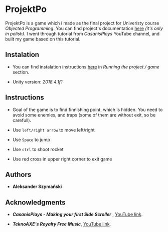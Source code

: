 # ProjektPo

ProjektPo is a game which i made as the final project for Univeristy course *Objected Programming*.
You can find project's documentation [here](./dokumentacjaPO.odt) *(it's only in polish)*.
I went through tutorial from *CasanisPlays* YouTube channel, and built my game based on this tutorial.


## Instalation

* You can find instalation instructions [here](https://github.com/Bitterisland6/Unity/blob/master/README.md) in *Running the project / game* section.

* Unity version: *2018.4.1f1*

## Instructions

* Goal of the game is to find finnishing point, which is hidden. You need to avoid some enemies, and traps (some of them are without exit, so be carefull).

* Use `left/right arrow` to move left/right

* Use `Space` to jump

* Use `ctrl` to shoot rocket

* Use red cross in upper right corner to exit game

## Authors
* **Aleksander Szymański**

## Acknowledgments

* ***CasanisPlays - Making your first Side Scroller*** , [YouTube link](https://www.youtube.com/user/CasanisPlays/featured).

* ***TeknoAXE's Royalty Free Music***, [YouTube link](https://www.youtube.com/user/teknoaxe/featured).
